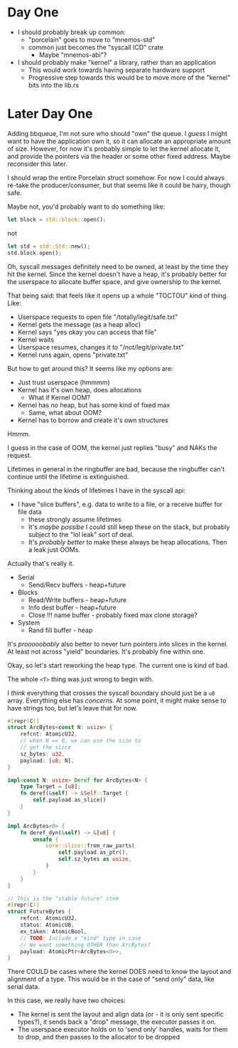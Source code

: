 # Day One

* I should probably break up common:
    * "porcelain" goes to move to "mnemos-std"
    * common just becomes the "syscall ICD" crate
        * Maybe "mnemos-abi"?
* I should probably make "kernel" a library, rather than an application
    * This would work towards having separate hardware support
    * Progressive step towards this would be to move more of the "kernel" bits into the lib.rs

# Later Day One

Adding bbqueue, I'm not sure who should "own" the queue. I *guess* I might want to have the application own it, so it can allocate
an appropriate amount of size. However, for now it's probably simple to let the kernel allocate it, and provide the pointers
via the header or some other fixed address. Maybe reconsider this later.

I should wrap the entire Porcelain struct somehow. For now I could always re-take the producer/consumer, but that seems like it could be hairy, though safe.

Maybe not, you'd probably want to do something like:

```rust
let block = std::block::open();
```

not

```rust
let std = std::Std::new();
std.block.open();
```

Oh, syscall messages definitely need to be owned, at least by the time they hit the kernel. Since the kernel doesn't have a heap, it's probably better for the userspace to allocate buffer space, and give ownership to the kernel.

That being said: that feels like it opens up a whole "TOCTOU" kind of thing. Like:

* Userspace requests to open file "/totally/legit/safe.txt"
* Kernel gets the message (as a heap alloc)
* Kernel says "yes okay you can access that file"
* Kernel waits
* Userspace resumes, changes it to "/not/legit/private.txt"
* Kernel runs again, opens "private.txt"

But how to get around this? It seems like my options are:

* Just trust userspace (hmmmm)
* Kernel has it's own heap, does allocations
    * What if Kernel OOM?
* Kernel has no heap, but has some kind of fixed max
    * Same, what about OOM?
* Kernel has to borrow and create it's own structures

Hmmm.

I guess in the case of OOM, the kernel just replies "busy" and NAKs the request.

Lifetimes in general in the ringbuffer are bad, because the ringbuffer can't continue until the lifetime is extinguished.

Thinking about the kinds of lifetimes I have in the syscall api:

* I have "slice buffers", e.g. data to write to a file, or a receive buffer for file data
    * these strongly assume lifetimes
    * It's *maybe possibe* I could still keep these on the stack, but probably subject to the "lol leak" sort of deal.
    * It's *probably better* to make these always be heap allocations. Then a leak just OOMs.

Actually that's really it.

* Serial
    * Send/Recv buffers - heap+future
* Blocks
    * Read/Write buffers - heap+future
    * Info dest buffer - heap+future
    * Close !!! name buffer - probably fixed max clone storage?
* System
    * Rand fill buffer - heap

It's *prooooobably* also better to never turn pointers into slices in the kernel. At least not across "yield" boundaries. It's probably fine within one.

Okay, so let's start reworking the heap type. The current one is kind of bad.

The whole `<T>` thing was just wrong to begin with.

I *think* everything that crosses the syscall boundary should just be a `u8` array. Everything else has *concerns*. At some point, it might make sense to have strings too, but let's leave that for now.

```rust
#[repr(C)]
struct ArcBytes<const N: usize> {
    refcnt: AtomicU32,
    // when N == 0, we can use the size to
    // get the slice
    sz_bytes: u32,
    payload: [u8; N],
}

impl<const N: usize> Deref for ArcBytes<N> {
    type Target = [u8];
    fn deref(&self) -> &Self::Target {
        self.payload.as_slice()
    }
}

impl ArcBytes<0> {
    fn deref_dyn(&self) -> &[u8] {
        unsafe {
            core::slice::from_raw_parts(
                self.payload.as_ptr(),
                self.sz_bytes as usize,
            )
        }
    }
}

// This is the "stable future" item
#[repr(C)]
struct FutureBytes {
    refcnt: AtomicU32,
    status: AtomicU8,
    ex_taken: AtomicBool,
    // TODO: Include a "kind" type in case
    // We want something OTHER than ArcBytes?
    payload: AtomicPtr<ArcBytes<0>>,
}
```

There COULD be cases where the kernel DOES need to know the layout and alignment of a type. This would be in the case of "send only" data, like serial data.

In this case, we really have two choices:

* The kernel is sent the layout and align data (or - it is only sent specific types?), it sends back a "drop" message, the executor passes it on.
* The userspace executor holds on to 'send only' handles, waits for them to drop, and then passes to the allocator to be dropped
